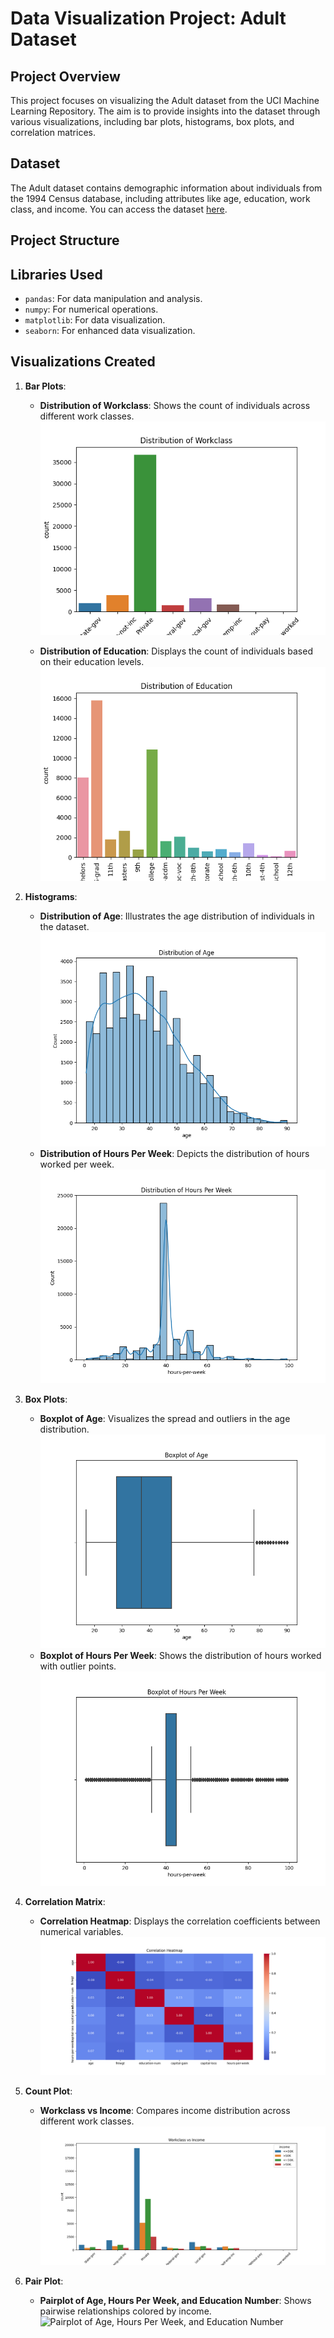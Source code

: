 # Data Visualization Project: Adult Dataset

## Project Overview

This project focuses on visualizing the Adult dataset from the UCI Machine Learning Repository. The aim is to provide insights into the dataset through various visualizations, including bar plots, histograms, box plots, and correlation matrices.

## Dataset

The Adult dataset contains demographic information about individuals from the 1994 Census database, including attributes like age, education, work class, and income. You can access the dataset [here](https://archive.ics.uci.edu/dataset/2/adult).

## Project Structure


## Libraries Used

- `pandas`: For data manipulation and analysis.
- `numpy`: For numerical operations.
- `matplotlib`: For data visualization.
- `seaborn`: For enhanced data visualization.

## Visualizations Created

1. **Bar Plots**:
    - **Distribution of Workclass**: Shows the count of individuals across different work classes.
    ![Distribution of Workclass](graphs/workclass_distribution.png)

    - **Distribution of Education**: Displays the count of individuals based on their education levels.
    ![Distribution of Education](graphs/education_distribution.png)


2. **Histograms**:
    - **Distribution of Age**: Illustrates the age distribution of individuals in the dataset.
    ![Distribution of Age](graphs/age_distribution.png)
    - **Distribution of Hours Per Week**: Depicts the distribution of hours worked per week.
    ![Distribution of Hours Per Week](graphs/hours_per_week_distribution.png)

3. **Box Plots**:
    - **Boxplot of Age**: Visualizes the spread and outliers in the age distribution.
    ![Boxplot of Age](graphs/age_boxplot.png)
    - **Boxplot of Hours Per Week**: Shows the distribution of hours worked with outlier points.
        ![Boxplot of Hours Per Week](graphs/hours_per_week_boxplot.png)


4. **Correlation Matrix**:
    - **Correlation Heatmap**: Displays the correlation coefficients between numerical variables.
    ![Correlation Heatmap](graphs/Correlation_Heatmap.png)

5. **Count Plot**:
    - **Workclass vs Income**: Compares income distribution across different work classes.
    ![Workclass vs Income](graphs/workclass_vs_income.png)

6. **Pair Plot**:
    - **Pairplot of Age, Hours Per Week, and Education Number**: Shows pairwise relationships colored by income.
    ![Pairplot of Age, Hours Per Week, and Education Number](graphs/pairplot.pngpng)


